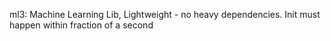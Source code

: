 ml3: Machine Learning Lib, Lightweight - no heavy dependencies. Init must happen within fraction of a second